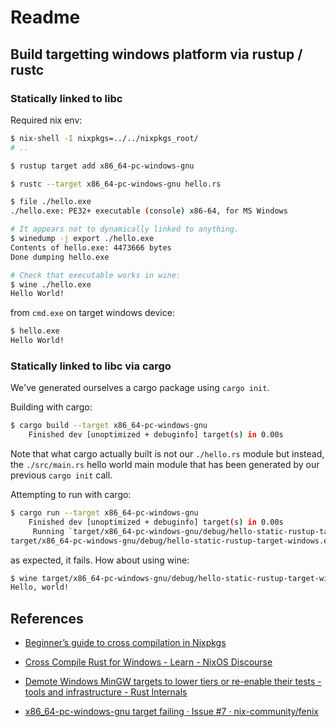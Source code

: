 Readme
======

## Build targetting windows platform via rustup / rustc

### Statically linked to libc

Required nix env:

```bash
$ nix-shell -I nixpkgs=../../nixpkgs_root/
# ..
```

```bash
$ rustup target add x86_64-pc-windows-gnu

$ rustc --target x86_64-pc-windows-gnu hello.rs

$ file ./hello.exe
./hello.exe: PE32+ executable (console) x86-64, for MS Windows

# It appears not to dynamically linked to anything.
$ winedump -j export ./hello.exe
Contents of hello.exe: 4473666 bytes
Done dumping hello.exe

# Check that executable works in wine:
$ wine ./hello.exe
Hello World!
```

from `cmd.exe` on target windows device:

```bash
$ hello.exe
Hello World!
```


### Statically linked to libc via cargo

We've generated ourselves a cargo package using `cargo init`.

Building with cargo:

```bash
$ cargo build --target x86_64-pc-windows-gnu
    Finished dev [unoptimized + debuginfo] target(s) in 0.00s
```

Note that what cargo actually built is not our `./hello.rs` module but instead,
the `./src/main.rs` hello world main module that has been generated by our
previous `cargo init` call.

Attempting to run with cargo:

```bash
$ cargo run --target x86_64-pc-windows-gnu
    Finished dev [unoptimized + debuginfo] target(s) in 0.00s
     Running `target/x86_64-pc-windows-gnu/debug/hello-static-rustup-target-windows.exe`
target/x86_64-pc-windows-gnu/debug/hello-static-rustup-target-windows.exe: target/x86_64-pc-windows-gnu/debug/hello-static-rustup-target-windows.exe: cannot execute binary file
```

as expected, it fails. How about using wine:

```bash
$ wine target/x86_64-pc-windows-gnu/debug/hello-static-rustup-target-windows.exe
Hello, world!
```


## References

 -  [Beginner’s guide to cross compilation in Nixpkgs](https://matthewbauer.us/blog/beginners-guide-to-cross.html)

 -  [Cross Compile Rust for Windows - Learn - NixOS Discourse](https://discourse.nixos.org/t/cross-compile-rust-for-windows/9582/4)

 -  [Demote Windows MinGW targets to lower tiers or re-enable their tests - tools and infrastructure - Rust Internals](https://internals.rust-lang.org/t/demote-windows-mingw-targets-to-lower-tiers-or-re-enable-their-tests/10536/13)


 -  [x86_64-pc-windows-gnu target failing · Issue #7 · nix-community/fenix](https://github.com/nix-community/fenix/issues/7)

